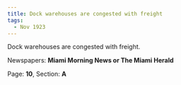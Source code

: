 ```yaml
---  
title: Dock warehouses are congested with freight  
tags:  
  - Nov 1923  
---  
```

  
Dock warehouses are congested with freight.  
  
Newspapers: **Miami Morning News or The Miami Herald**  
  
Page: **10**, Section: **A** 

